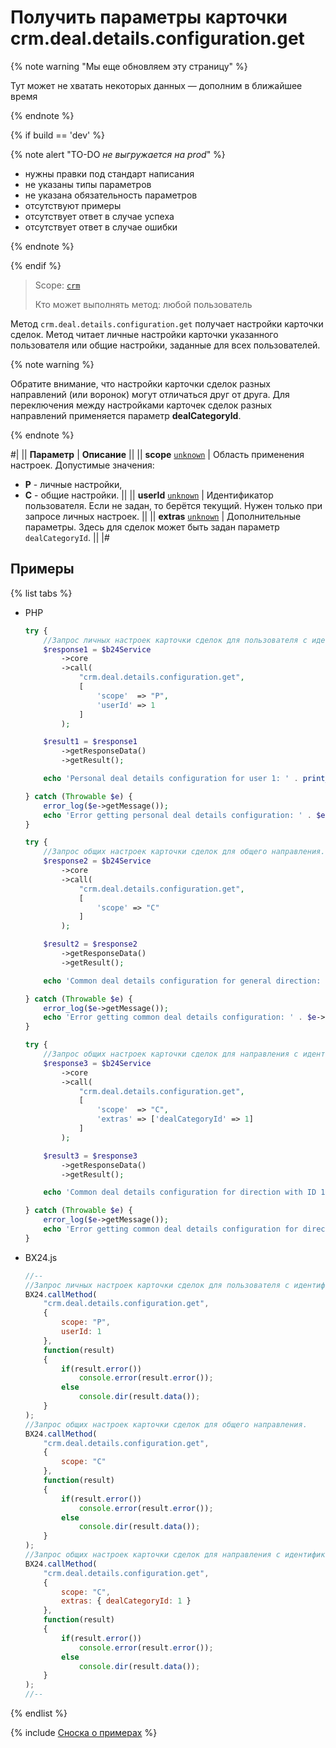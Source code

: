 # Получить параметры карточки crm.deal.details.configuration.get

{% note warning "Мы еще обновляем эту страницу" %}

Тут может не хватать некоторых данных — дополним в ближайшее время

{% endnote %}

{% if build == 'dev' %}

{% note alert "TO-DO _не выгружается на prod_" %}

- нужны правки под стандарт написания
- не указаны типы параметров
- не указана обязательность параметров
- отсутствуют примеры
- отсутствует ответ в случае успеха
- отсутствует ответ в случае ошибки

{% endnote %}

{% endif %}

> Scope: [`crm`](../../../scopes/permissions.md)
>
> Кто может выполнять метод: любой пользователь

Метод `crm.deal.details.configuration.get` получает настройки карточки сделок. Метод читает личные настройки карточки указанного пользователя или общие настройки, заданные для всех пользователей.

{% note warning %}

Обратите внимание, что настройки карточки сделок разных направлений (или воронок) могут отличаться друг от друга.
Для переключения между настройками карточек сделок разных направлений применяется параметр **dealCategoryId**.

{% endnote %}

#|
|| **Параметр** | **Описание** ||
|| **scope**
[`unknown`](../../../data-types.md) | Область применения настроек. Допустимые значения:

- **P** - личные настройки,
- **C** - общие настройки.
 ||
|| **userId**
[`unknown`](../../../data-types.md) | Идентификатор пользователя. Если не задан, то берётся текущий. Нужен только при запросе личных настроек. ||
|| **extras**
[`unknown`](../../../data-types.md) | Дополнительные параметры. Здесь для сделок может быть задан параметр `dealCategoryId`. ||
|#

## Примеры

{% list tabs %}

- PHP


    ```php
    try {
        //Запрос личных настроек карточки сделок для пользователя с идентификатором 1.
        $response1 = $b24Service
            ->core
            ->call(
                "crm.deal.details.configuration.get",
                [
                    'scope'  => "P",
                    'userId' => 1
                ]
            );
    
        $result1 = $response1
            ->getResponseData()
            ->getResult();
    
        echo 'Personal deal details configuration for user 1: ' . print_r($result1, true);
    
    } catch (Throwable $e) {
        error_log($e->getMessage());
        echo 'Error getting personal deal details configuration: ' . $e->getMessage();
    }
    
    try {
        //Запрос общих настроек карточки сделок для общего направления.
        $response2 = $b24Service
            ->core
            ->call(
                "crm.deal.details.configuration.get",
                [
                    'scope' => "C"
                ]
            );
    
        $result2 = $response2
            ->getResponseData()
            ->getResult();
    
        echo 'Common deal details configuration for general direction: ' . print_r($result2, true);
    
    } catch (Throwable $e) {
        error_log($e->getMessage());
        echo 'Error getting common deal details configuration: ' . $e->getMessage();
    }
    
    try {
        //Запрос общих настроек карточки сделок для направления с идентификатором 1.
        $response3 = $b24Service
            ->core
            ->call(
                "crm.deal.details.configuration.get",
                [
                    'scope'  => "C",
                    'extras' => ['dealCategoryId' => 1]
                ]
            );
    
        $result3 = $response3
            ->getResponseData()
            ->getResult();
    
        echo 'Common deal details configuration for direction with ID 1: ' . print_r($result3, true);
    
    } catch (Throwable $e) {
        error_log($e->getMessage());
        echo 'Error getting common deal details configuration for direction with ID 1: ' . $e->getMessage();
    }
    ```

- BX24.js

    ```js
    //--
    //Запрос личных настроек карточки сделок для пользователя с идентификатором 1.
    BX24.callMethod(
        "crm.deal.details.configuration.get",
        {
            scope: "P",
            userId: 1
        },
        function(result)
        {
            if(result.error())
                console.error(result.error());
            else
                console.dir(result.data());
        }
    );
    //Запрос общих настроек карточки сделок для общего направления.
    BX24.callMethod(
        "crm.deal.details.configuration.get",
        {
            scope: "C"
        },
        function(result)
        {
            if(result.error())
                console.error(result.error());
            else
                console.dir(result.data());
        }
    );
    //Запрос общих настроек карточки сделок для направления с идентификатором 1.
    BX24.callMethod(
        "crm.deal.details.configuration.get",
        {
            scope: "C",
            extras: { dealCategoryId: 1 }
        },
        function(result)
        {
            if(result.error())
                console.error(result.error());
            else
                console.dir(result.data());
        }
    );
    //--
    ```

{% endlist %}

{% include [Сноска о примерах](../../../../_includes/examples.md) %}
